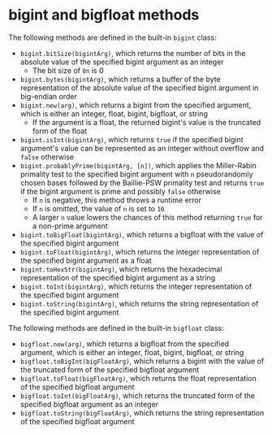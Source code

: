 # bigint and bigfloat methods

The following methods are defined in the built-in `bigint` class:
- `bigint.bitSize(bigintArg)`, which returns the number of bits in the absolute value of the specified bigint argument as an integer
    - The bit size of `0n` is 0
- `bigint.bytes(bigintArg)`, which returns a buffer of the byte representation of the absolute value of the specified bigint argument in big-endian order
- `bigint.new(arg)`, which returns a bigint from the specified argument, which is either an integer, float, bigint, bigfloat, or string
    - If the argument is a float, the returned bigint's value is the truncated form of the float
- `bigint.isInt(bigintArg)`, which returns `true` if the specified bigint argument's value can be represented as an integer without overflow and `false` otherwise
- `bigint.probablyPrime(bigintArg, [n])`, which applies the Miller-Rabin primality test to the specified bigint argument with `n` pseudorandomly chosen bases followed by the Baillie-PSW primality test and returns `true` if the bigint argument is prime and possibly `false` otherwise
    - If `n` is negative, this method throws a runtime error
    - If `n` is omitted, the value of `n` is set to `10`
    - A larger `n` value lowers the chances of this method returning `true` for a non-prime argument
- `bigint.toBigFloat(bigintArg)`, which returns a bigfloat with the value of the specified bigint argument
- `bigint.toFloat(bigintArg)`, which returns the integer representation of the specified bigint argument as a float
- `bigint.toHexStr(bigintArg)`, which returns the hexadecimal representation of the specified bigint argument as a string
- `bigint.toInt(bigintArg)`, which returns the integer representation of the specified bigint argument
- `bigint.toString(bigintArg)`, which returns the string representation of the specified bigint argument

The following methods are defined in the built-in `bigfloat` class:
- `bigfloat.new(arg)`, which returns a bigfloat from the specified argument, which is either an integer, float, bigint, bigfloat, or string
- `bigfloat.toBigInt(bigFloatArg)`, which returns a bigint with the value of the truncated form of the specified bigfloat argument
- `bigfloat.toFloat(bigFloatArg)`, which returns the float representation of the specified bigfloat argument
- `bigfloat.toInt(bigFloatArg)`, which returns the truncated form of the specified bigfloat argument as an integer
- `bigfloat.toString(bigFloatArg)`, which returns the string representation of the specified bigfloat argument
